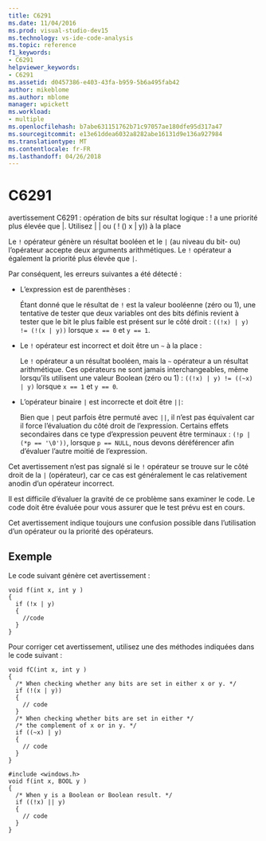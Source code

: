```yaml
---
title: C6291
ms.date: 11/04/2016
ms.prod: visual-studio-dev15
ms.technology: vs-ide-code-analysis
ms.topic: reference
f1_keywords:
- C6291
helpviewer_keywords:
- C6291
ms.assetid: d0457386-e403-43fa-b959-5b6a495fab42
author: mikeblome
ms.author: mblome
manager: wpickett
ms.workload:
- multiple
ms.openlocfilehash: b7abe631151762b71c97057ae180dfe95d317a47
ms.sourcegitcommit: e13e61ddea6032a8282abe16131d9e136a927984
ms.translationtype: MT
ms.contentlocale: fr-FR
ms.lasthandoff: 04/26/2018
---
```

# <a name="c6291"></a>C6291
avertissement C6291 : opération de bits sur résultat logique : ! a une priorité plus élevée que &#124;. Utilisez &#124; &#124; ou ( ! () x &#124; y)) à la place

 Le `!` opérateur génère un résultat booléen et le `|` (au niveau du bit- ou) l’opérateur accepte deux arguments arithmétiques. Le `!` opérateur a également la priorité plus élevée que `|`.

 Par conséquent, les erreurs suivantes a été détecté :

-   L’expression est de parenthèses :

     Étant donné que le résultat de `!` est la valeur booléenne (zéro ou 1), une tentative de tester que deux variables ont des bits définis revient à tester que le bit le plus faible est présent sur le côté droit : `((!x) | y) != (!(x | y))` lorsque `x == 0` et `y == 1`.

-   Le `!` opérateur est incorrect et doit être un `~` à la place :

     Le `!` opérateur a un résultat booléen, mais la `~` opérateur a un résultat arithmétique. Ces opérateurs ne sont jamais interchangeables, même lorsqu’ils utilisent une valeur Boolean (zéro ou 1) : `((!x) | y) != ((~x) | y)` lorsque `x == 1` et `y == 0`.

-   L’opérateur binaire `|` est incorrecte et doit être `||`:

     Bien que `|` peut parfois être permuté avec `||`, il n’est pas équivalent car il force l’évaluation du côté droit de l’expression. Certains effets secondaires dans ce type d’expression peuvent être terminaux : `(!p | (*p == '\0'))`, lorsque `p == NULL`, nous devons déréférencer afin d’évaluer l’autre moitié de l’expression.

 Cet avertissement n’est pas signalé si le `!` opérateur se trouve sur le côté droit de la `|` (opérateur), car ce cas est généralement le cas relativement anodin d’un opérateur incorrect.

 Il est difficile d’évaluer la gravité de ce problème sans examiner le code. Le code doit être évaluée pour vous assurer que le test prévu est en cours.

 Cet avertissement indique toujours une confusion possible dans l’utilisation d’un opérateur ou la priorité des opérateurs.

## <a name="example"></a>Exemple
 Le code suivant génère cet avertissement :

```
void f(int x, int y )
{
  if (!x | y)
  {
    //code
  }
}
```

 Pour corriger cet avertissement, utilisez une des méthodes indiquées dans le code suivant :

```
void fC(int x, int y )
{
  /* When checking whether any bits are set in either x or y. */
  if (!(x | y))
  {
    // code
  }
  /* When checking whether bits are set in either */
  /* the complement of x or in y. */
  if ((~x) | y)
  {
    // code
  }
}

#include <windows.h>
void f(int x, BOOL y )
{
  /* When y is a Boolean or Boolean result. */
  if ((!x) || y)
  {
    // code
  }
}
```